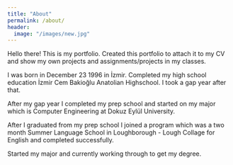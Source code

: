 ```yaml
---
title: "About"
permalink: /about/
header:
  image: "/images/new.jpg"
---
```

Hello there! This is my portfolio. Created this portfolio to attach it to my CV and show my own projects and assignments/projects in my classes.

I was born in December 23 1996 in İzmir. Completed my high school education İzmir Cem Bakioğlu Anatolian Highschool. I took a gap year after that.

After my gap year I completed my prep school and started on my major which is Computer Engineering at Dokuz Eylül University.

After I graduated from my prep school I joined a program which was a two month Summer Language School in Loughborough - Lough Collage for English and completed successfully.

Started my major and currently working through to get my degree.
